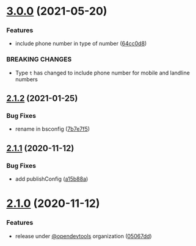 # [3.0.0](https://github.com/opendevtools/rescript-telefonnummer/compare/v2.1.2...v3.0.0) (2021-05-20)


### Features

* include phone number in type of number ([64cc0d8](https://github.com/opendevtools/rescript-telefonnummer/commit/64cc0d8a9136a3e5f3a080c2ef5fab0ba6f3eccf))


### BREAKING CHANGES

* Type `t` has changed to include phone number
for mobile and landline numbers

## [2.1.2](https://github.com/opendevtools/rescript-telefonnummer/compare/v2.1.1...v2.1.2) (2021-01-25)


### Bug Fixes

* rename in bsconfig ([7b7e7f5](https://github.com/opendevtools/rescript-telefonnummer/commit/7b7e7f5a23635bb7c25754dff99d2442e8c08f53))

## [2.1.1](https://github.com/opendevtools/rescript-telefonnummer/compare/v2.1.0...v2.1.1) (2020-11-12)


### Bug Fixes

* add publishConfig ([a15b88a](https://github.com/opendevtools/rescript-telefonnummer/commit/a15b88af960bbd82a1c3c7246428315cdd85c612))

# [2.1.0](https://github.com/opendevtools/rescript-telefonnummer/compare/v2.0.0...v2.1.0) (2020-11-12)


### Features

* release under [@opendevtools](https://github.com/opendevtools) organization ([05067dd](https://github.com/opendevtools/rescript-telefonnummer/commit/05067ddd1bad83dd0d56f62b935e482448ce2714))
